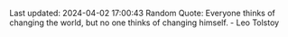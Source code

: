 Last updated: 2024-04-02 17:00:43
Random Quote: Everyone thinks of changing the world, but no one thinks of changing himself. - Leo Tolstoy